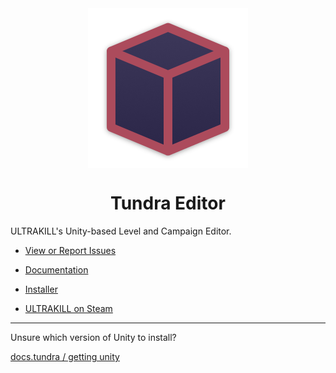
<center>
  <img src="/profile/tundra_logo_new.png" alt="your-image" width=256 align="center" />
  <h1>Tundra Editor</h1>
</center>

ULTRAKILL's Unity-based Level and Campaign Editor.

- [View or Report Issues](https://github.com/Tundra-Editor/Issues/issues)

- [Documentation](https://docs.tundra.pitr.dev/)

- [Installer](https://github.com/Tundra-Editor/Installer)

- [ULTRAKILL on Steam](http://devilmayquake.com)

---

Unsure which version of Unity to install?

[docs.tundra / getting unity](https://docs.tundra.pitr.dev/setup/editor-setup#getting-unity)
